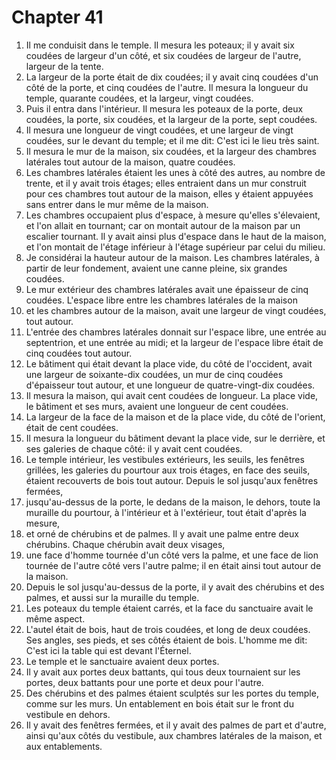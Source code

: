 # Chapter 41

1. Il me conduisit dans le temple. Il mesura les poteaux; il y avait six coudées de largeur d'un côté, et six coudées de largeur de l'autre, largeur de la tente.
2. La largeur de la porte était de dix coudées; il y avait cinq coudées d'un côté de la porte, et cinq coudées de l'autre. Il mesura la longueur du temple, quarante coudées, et la largeur, vingt coudées.
3. Puis il entra dans l'intérieur. Il mesura les poteaux de la porte, deux coudées, la porte, six coudées, et la largeur de la porte, sept coudées.
4. Il mesura une longueur de vingt coudées, et une largeur de vingt coudées, sur le devant du temple; et il me dit: C'est ici le lieu très saint.
5. Il mesura le mur de la maison, six coudées, et la largeur des chambres latérales tout autour de la maison, quatre coudées.
6. Les chambres latérales étaient les unes à côté des autres, au nombre de trente, et il y avait trois étages; elles entraient dans un mur construit pour ces chambres tout autour de la maison, elles y étaient appuyées sans entrer dans le mur même de la maison.
7. Les chambres occupaient plus d'espace, à mesure qu'elles s'élevaient, et l'on allait en tournant; car on montait autour de la maison par un escalier tournant. Il y avait ainsi plus d'espace dans le haut de la maison, et l'on montait de l'étage inférieur à l'étage supérieur par celui du milieu.
8. Je considérai la hauteur autour de la maison. Les chambres latérales, à partir de leur fondement, avaient une canne pleine, six grandes coudées.
9. Le mur extérieur des chambres latérales avait une épaisseur de cinq coudées. L'espace libre entre les chambres latérales de la maison
10. et les chambres autour de la maison, avait une largeur de vingt coudées, tout autour.
11. L'entrée des chambres latérales donnait sur l'espace libre, une entrée au septentrion, et une entrée au midi; et la largeur de l'espace libre était de cinq coudées tout autour.
12. Le bâtiment qui était devant la place vide, du côté de l'occident, avait une largeur de soixante-dix coudées, un mur de cinq coudées d'épaisseur tout autour, et une longueur de quatre-vingt-dix coudées.
13. Il mesura la maison, qui avait cent coudées de longueur. La place vide, le bâtiment et ses murs, avaient une longueur de cent coudées.
14. La largeur de la face de la maison et de la place vide, du côté de l'orient, était de cent coudées.
15. Il mesura la longueur du bâtiment devant la place vide, sur le derrière, et ses galeries de chaque côté: il y avait cent coudées.
16. Le temple intérieur, les vestibules extérieurs, les seuils, les fenêtres grillées, les galeries du pourtour aux trois étages, en face des seuils, étaient recouverts de bois tout autour. Depuis le sol jusqu'aux fenêtres fermées,
17. jusqu'au-dessus de la porte, le dedans de la maison, le dehors, toute la muraille du pourtour, à l'intérieur et à l'extérieur, tout était d'après la mesure,
18. et orné de chérubins et de palmes. Il y avait une palme entre deux chérubins. Chaque chérubin avait deux visages,
19. une face d'homme tournée d'un côté vers la palme, et une face de lion tournée de l'autre côté vers l'autre palme; il en était ainsi tout autour de la maison.
20. Depuis le sol jusqu'au-dessus de la porte, il y avait des chérubins et des palmes, et aussi sur la muraille du temple.
21. Les poteaux du temple étaient carrés, et la face du sanctuaire avait le même aspect.
22. L'autel était de bois, haut de trois coudées, et long de deux coudées. Ses angles, ses pieds, et ses côtés étaient de bois. L'homme me dit: C'est ici la table qui est devant l'Éternel.
23. Le temple et le sanctuaire avaient deux portes.
24. Il y avait aux portes deux battants, qui tous deux tournaient sur les portes, deux battants pour une porte et deux pour l'autre.
25. Des chérubins et des palmes étaient sculptés sur les portes du temple, comme sur les murs. Un entablement en bois était sur le front du vestibule en dehors.
26. Il y avait des fenêtres fermées, et il y avait des palmes de part et d'autre, ainsi qu'aux côtés du vestibule, aux chambres latérales de la maison, et aux entablements.


